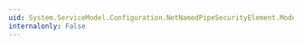 ```yaml
---
uid: System.ServiceModel.Configuration.NetNamedPipeSecurityElement.Mode
internalonly: False
---
```


